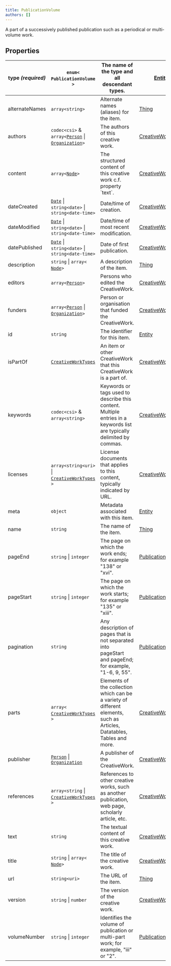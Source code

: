 ```yaml
---
title: PublicationVolume
authors: []
---
```


A part of a successively published publication such as a periodical or multi-volume work. 

## Properties

| **type _(required)_** | `enum<`​`PublicationVolume`​`>`                                                                | The name of the type and all descendant types.                                                                           | [Entity](./Entity.html)                       |
| --------------------- | ---------------------------------------------------------------------------------------------- | ------------------------------------------------------------------------------------------------------------------------ | --------------------------------------------- |
| alternateNames        | `array<`​`string`​`>`                                                                          | Alternate names (aliases) for the item.                                                                                  | [Thing](./Thing.html)                         |
| authors               | `codec<csi>` & `array<`​[`Person`](./Person.html) \| [`Organization`](./Organization.html)​`>` | The authors of this creative work.                                                                                       | [CreativeWork](./CreativeWork.html)           |
| content               | `array<`​[`Node`](./Node.html)​`>`                                                             | The structured content of this creative work c.f. property \`text\`.                                                     | [CreativeWork](./CreativeWork.html)           |
| dateCreated           | [`Date`](./Date.html) \| `string<date>` \| `string<date-time>`                                 | Date/time of creation.                                                                                                   | [CreativeWork](./CreativeWork.html)           |
| dateModified          | [`Date`](./Date.html) \| `string<date>` \| `string<date-time>`                                 | Date/time of most recent modification.                                                                                   | [CreativeWork](./CreativeWork.html)           |
| datePublished         | [`Date`](./Date.html) \| `string<date>` \| `string<date-time>`                                 | Date of first publication.                                                                                               | [CreativeWork](./CreativeWork.html)           |
| description           | `string` \| `array<`​[`Node`](./Node.html)​`>`                                                 | A description of the item.                                                                                               | [Thing](./Thing.html)                         |
| editors               | `array<`​[`Person`](./Person.html)​`>`                                                         | Persons who edited the CreativeWork.                                                                                     | [CreativeWork](./CreativeWork.html)           |
| funders               | `array<`​[`Person`](./Person.html) \| [`Organization`](./Organization.html)​`>`                | Person or organisation that funded the CreativeWork.                                                                     | [CreativeWork](./CreativeWork.html)           |
| id                    | `string`                                                                                       | The identifier for this item.                                                                                            | [Entity](./Entity.html)                       |
| isPartOf              | [`CreativeWorkTypes`](./CreativeWorkTypes.html)                                                | An item or other CreativeWork that this CreativeWork is a part of.                                                       | [CreativeWork](./CreativeWork.html)           |
| keywords              | `codec<csi>` & `array<`​`string`​`>`                                                           | Keywords or tags used to describe this content. Multiple entries in a keywords list are typically delimited by commas.   | [CreativeWork](./CreativeWork.html)           |
| licenses              | `array<`​`string<uri>` \| [`CreativeWorkTypes`](./CreativeWorkTypes.html)​`>`                  | License documents that applies to this content, typically indicated by URL.                                              | [CreativeWork](./CreativeWork.html)           |
| meta                  | `object`                                                                                       | Metadata associated with this item.                                                                                      | [Entity](./Entity.html)                       |
| name                  | `string`                                                                                       | The name of the item.                                                                                                    | [Thing](./Thing.html)                         |
| pageEnd               | `string` \| `integer`                                                                          | The page on which the work ends; for example "138" or "xvi".                                                             | [PublicationVolume](./PublicationVolume.html) |
| pageStart             | `string` \| `integer`                                                                          | The page on which the work starts; for example "135" or "xiii".                                                          | [PublicationVolume](./PublicationVolume.html) |
| pagination            | `string`                                                                                       | Any description of pages that is not separated into pageStart and pageEnd; for example, "1-6, 9, 55".                    | [PublicationVolume](./PublicationVolume.html) |
| parts                 | `array<`​[`CreativeWorkTypes`](./CreativeWorkTypes.html)​`>`                                   | Elements of the collection which can be a variety of different elements, such as Articles, Datatables, Tables and more.  | [CreativeWork](./CreativeWork.html)           |
| publisher             | [`Person`](./Person.html) \| [`Organization`](./Organization.html)                             | A publisher of the CreativeWork.                                                                                         | [CreativeWork](./CreativeWork.html)           |
| references            | `array<`​`string` \| [`CreativeWorkTypes`](./CreativeWorkTypes.html)​`>`                       | References to other creative works, such as another publication, web page, scholarly article, etc.                       | [CreativeWork](./CreativeWork.html)           |
| text                  | `string`                                                                                       | The textual content of this creative work.                                                                               | [CreativeWork](./CreativeWork.html)           |
| title                 | `string` \| `array<`​[`Node`](./Node.html)​`>`                                                 | The title of the creative work.                                                                                          | [CreativeWork](./CreativeWork.html)           |
| url                   | `string<uri>`                                                                                  | The URL of the item.                                                                                                     | [Thing](./Thing.html)                         |
| version               | `string` \| `number`                                                                           | The version of the creative work.                                                                                        | [CreativeWork](./CreativeWork.html)           |
| volumeNumber          | `string` \| `integer`                                                                          | Identifies the volume of publication or multi-part work; for example, "iii" or "2".                                      | [PublicationVolume](./PublicationVolume.html) |
